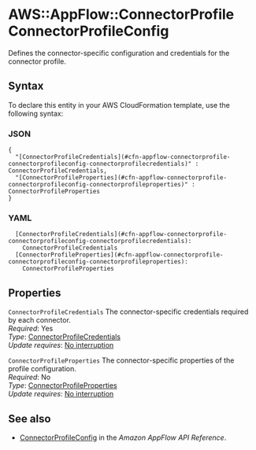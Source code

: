 # AWS::AppFlow::ConnectorProfile ConnectorProfileConfig<a name="aws-properties-appflow-connectorprofile-connectorprofileconfig"></a>

 Defines the connector\-specific configuration and credentials for the connector profile\. 

## Syntax<a name="aws-properties-appflow-connectorprofile-connectorprofileconfig-syntax"></a>

To declare this entity in your AWS CloudFormation template, use the following syntax:

### JSON<a name="aws-properties-appflow-connectorprofile-connectorprofileconfig-syntax.json"></a>

```
{
  "[ConnectorProfileCredentials](#cfn-appflow-connectorprofile-connectorprofileconfig-connectorprofilecredentials)" : ConnectorProfileCredentials,
  "[ConnectorProfileProperties](#cfn-appflow-connectorprofile-connectorprofileconfig-connectorprofileproperties)" : ConnectorProfileProperties
}
```

### YAML<a name="aws-properties-appflow-connectorprofile-connectorprofileconfig-syntax.yaml"></a>

```
  [ConnectorProfileCredentials](#cfn-appflow-connectorprofile-connectorprofileconfig-connectorprofilecredentials): 
    ConnectorProfileCredentials
  [ConnectorProfileProperties](#cfn-appflow-connectorprofile-connectorprofileconfig-connectorprofileproperties): 
    ConnectorProfileProperties
```

## Properties<a name="aws-properties-appflow-connectorprofile-connectorprofileconfig-properties"></a>

`ConnectorProfileCredentials`  <a name="cfn-appflow-connectorprofile-connectorprofileconfig-connectorprofilecredentials"></a>
 The connector\-specific credentials required by each connector\.   
*Required*: Yes  
*Type*: [ConnectorProfileCredentials](aws-properties-appflow-connectorprofile-connectorprofilecredentials.md)  
*Update requires*: [No interruption](https://docs.aws.amazon.com/AWSCloudFormation/latest/UserGuide/using-cfn-updating-stacks-update-behaviors.html#update-no-interrupt)

`ConnectorProfileProperties`  <a name="cfn-appflow-connectorprofile-connectorprofileconfig-connectorprofileproperties"></a>
 The connector\-specific properties of the profile configuration\.   
*Required*: No  
*Type*: [ConnectorProfileProperties](aws-properties-appflow-connectorprofile-connectorprofileproperties.md)  
*Update requires*: [No interruption](https://docs.aws.amazon.com/AWSCloudFormation/latest/UserGuide/using-cfn-updating-stacks-update-behaviors.html#update-no-interrupt)

## See also<a name="aws-properties-appflow-connectorprofile-connectorprofileconfig--seealso"></a>
+ [ConnectorProfileConfig](https://docs.aws.amazon.com/appflow/1.0/APIReference/API_ConnectorProfileConfig.html) in the *Amazon AppFlow API Reference*\.

